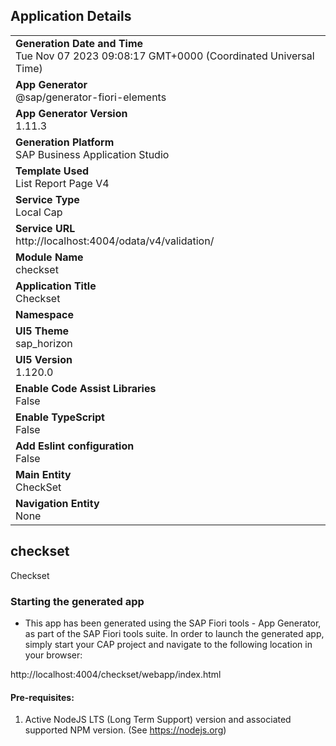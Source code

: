 ## Application Details
|               |
| ------------- |
|**Generation Date and Time**<br>Tue Nov 07 2023 09:08:17 GMT+0000 (Coordinated Universal Time)|
|**App Generator**<br>@sap/generator-fiori-elements|
|**App Generator Version**<br>1.11.3|
|**Generation Platform**<br>SAP Business Application Studio|
|**Template Used**<br>List Report Page V4|
|**Service Type**<br>Local Cap|
|**Service URL**<br>http://localhost:4004/odata/v4/validation/
|**Module Name**<br>checkset|
|**Application Title**<br>Checkset|
|**Namespace**<br>|
|**UI5 Theme**<br>sap_horizon|
|**UI5 Version**<br>1.120.0|
|**Enable Code Assist Libraries**<br>False|
|**Enable TypeScript**<br>False|
|**Add Eslint configuration**<br>False|
|**Main Entity**<br>CheckSet|
|**Navigation Entity**<br>None|

## checkset

Checkset

### Starting the generated app

-   This app has been generated using the SAP Fiori tools - App Generator, as part of the SAP Fiori tools suite.  In order to launch the generated app, simply start your CAP project and navigate to the following location in your browser:

http://localhost:4004/checkset/webapp/index.html

#### Pre-requisites:

1. Active NodeJS LTS (Long Term Support) version and associated supported NPM version.  (See https://nodejs.org)


